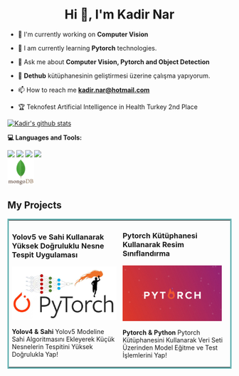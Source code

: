 <h1 align="center">Hi 👋, I'm Kadir Nar</h1>

- 🔭 I'm currently working on **Computer Vision**

- 🌱 I am currently learning **Pytorch** technologies.

- 💬 Ask me about **Computer Vision, Pytorch and Object Detection**

- 📝 **Dethub** kütüphanesinin geliştirmesi üzerine çalışma yapıyorum.

- 📫 How to reach me **kadir.nar@hotmail.com**

- 🏆 Teknofest Artificial Intelligence in Health Turkey 2nd Place

[![Kadir's github stats](https://github-readme-stats.vercel.app/api?username=kadirnar)](https://github.com/anuraghazra/github-readme-stats)

**💻 Languages and Tools:**


<code><a href="" target="_blank"><img height="50" src="https://www.vectorlogo.zone/logos/pytorch/pytorch-ar21.svg"></a></code>
<code><a href="" target="_blank"><img height="40" src="https://www.vectorlogo.zone/logos/python/python-official.svg"></a></code>
<code><a href="" target="_blank"><img height="50" src="https://www.vectorlogo.zone/logos/linux/linux-ar21.svg"></a></code>
<code><a href="" target="_blank"><img height="50" src="https://www.vectorlogo.zone/logos/raspberrypi/raspberrypi-ar21.svg"></a></code>
<code><a href="https://www.mongodb.com/" target="_blank"> <img src="https://raw.githubusercontent.com/devicons/devicon/master/icons/mongodb/mongodb-original-wordmark.svg" alt="mongodb" height="60"/> </a></code>
## My Projects
<table bordercolor="#66b2b2">
  <tr>
    <td width="50%" valign="left">
      <h3>Yolov5 ve Sahi Kullanarak Yüksek Doğruluklu Nesne Tespit Uygulaması</h3>
        <a target="_blank" href="https://github.com/kadirnar/yolov5-pytorch-sahi">
            <img src="torch.png" width="100%" alt="https://github.com/kadirnar/yolov5-pytorch-sahi"/>
      </a>
        <p><strong>Yolov4 & Sahi</strong> Yolov5 Modeline Sahi Algoritmasını Ekleyerek Küçük Nesnelerin Tespitini Yüksek Doğrulukla Yap!</p>
    </td>
    <td width="50%" valign="right">
      <h3>Pytorch Kütüphanesi Kullanarak Resim Sınıflandırma</h3>
        <a target="_blank" href="https://github.com/kadirnar/pytorch-classification">
            <img src="torch-2.png" width="95%" alt="https://github.com/kadirnar/pytorch-classification"/>
        </a>
        <p><strong>Pytorch & Python </strong> Pytorch Kütüphanesini Kullanarak Veri Seti Üzerinden Model Eğitme ve Test İşlemlerini Yap!</p>  
    </td>
  </tr>
</table>


